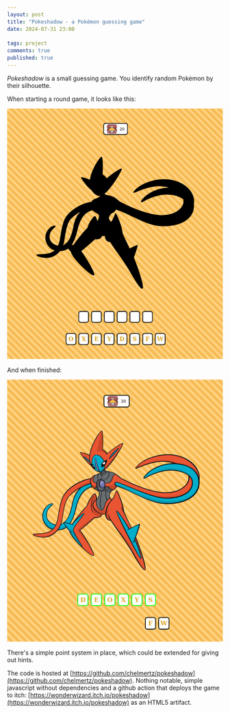 ```yaml
---
layout: post
title: "Pokeshadow - a Pokémon guessing game"
date: 2024-07-31 23:00

tags: project
comments: true
published: true
---
```


_Pokeshadow_ is a small guessing game. You identify random Pokémon by their silhouette.

When starting a round game, it looks like this:

![pokeshadow](/assets/pokeshadow-new-game.png)

And when finished:

![pokeshadow](/assets/pokeshadow-guessed.png)

There's a simple point system in place, which could be extended for giving out hints.

The code is hosted at [https://github.com/chelmertz/pokeshadow](https://github.com/chelmertz/pokeshadow). Nothing notable, simple javascript without dependencies and a github action that deploys the game to itch: [https://wonderwizard.itch.io/pokeshadow](https://wonderwizard.itch.io/pokeshadow) as an HTML5 artifact.

